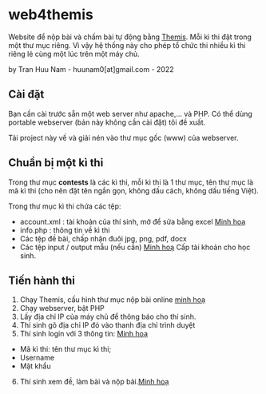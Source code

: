 # web4themis
Website để nộp bài và chấm bài tự động bằng [Themis](https://drive.google.com/file/d/1Zz3uXuTtG51N579zSmhtqWslgI82x8pH/view?usp=sharing). Mỗi kì thi đặt trong một thư mục riêng. Vì vậy hệ thống này cho phép tổ chức thi nhiều kì thi riêng lẻ cùng một lúc trên một máy chủ.

by Tran Huu Nam - huunam0[at]gmail.com - 2022

## Cài đặt

Bạn cần cài trước sẵn một web server như apache,... và PHP. Có thể dùng portable webserver (bản này không cần cài đặt) tôi đề xuất.

Tải project này về và giải nén vào thư mục gốc (www) của webserver.

## Chuẩn bị một kì thi

Trong thư mục **contests** là các kì thi, mỗi kì thi là 1 thư mục, tên thư mục là mã kì thi (cho nên đặt tên ngắn gọn, không dấu cách, không dấu tiếng Việt). 

Trong thư mục kì thi chứa các tệp:

+ account.xml : tài khoản của thí sinh, mở để sửa bằng excel [Minh hoạ](https://github.com/huunam0/web4themis/blob/main/temp/account.png)
+ info.php : thông tin về kì thi
+ Các tệp đề bài, chấp nhận đuôi jpg, png, pdf, docx
+ Các tệp input / output mẫu (nếu cần)
[Minh hoạ](https://github.com/huunam0/web4themis/blob/main/temp/thumuc.png)
Cấp tài khoản cho học sinh.

## Tiến hành thi

1. Chạy Themis, cấu hình thư mục nộp bài online [minh hoạ](https://github.com/huunam0/web4themis/blob/main/temp/thumuc.png)
2. Chạy webserver, bật PHP
3. Lấy địa chỉ IP của máy chủ để thông báo cho thí sinh.
4. Thí sinh gõ địa chỉ IP đó vào thanh địa chỉ trình duyệt
5. Thí sinh login với 3 thông tin: [Minh hoạ](https://github.com/huunam0/web4themis/blob/main/temp/dangnhap.png)
  + Mã kì thi: tên thư mục kì thi;
  + Username
  + Mật khẩu
6. Thí sinh xem đề, làm bài và nộp bài.[Minh hoạ](https://github.com/huunam0/web4themis/blob/main/temp/giadien.png)
